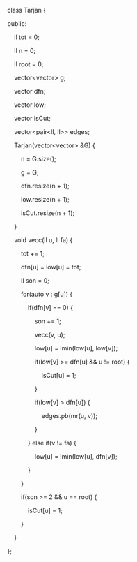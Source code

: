 class Tarjan {

public:

    ll tot = 0;

    ll n = 0;

    ll root = 0;

    vector<vector<ll>> g;

    vector<ll> dfn;

    vector<ll> low;

    vector<ll> isCut;

    vector<pair<ll, ll>> edges;

    Tarjan(vector<vector<ll>> &G) {

        n = G.size();

        g = G;

        dfn.resize(n + 1);

        low.resize(n + 1);

        isCut.resize(n + 1);

    }

    void vecc(ll u, ll fa) {

        tot += 1;

        dfn[u] = low[u] = tot;

        ll son = 0;

        for(auto v : g[u]) {

            if(dfn[v] == 0) {

                son += 1;

                vecc(v, u);

                low[u] = lmin(low[u], low[v]);

                if(low[v] >= dfn[u] && u != root) {

                    isCut[u] = 1;

                }

                if(low[v] > dfn[u]) {

                    edges.pb(mr(u, v));

                }

            } else if(v != fa) {

                low[u] = lmin(low[u], dfn[v]);

            }

        }

        if(son >= 2 && u == root) {

            isCut[u] = 1;

        }

    }

};